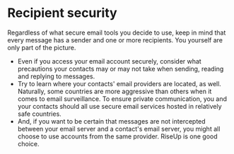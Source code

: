 [Title]: # (Recipient security)
[Order]: # (8)

# Recipient security

Regardless of what secure email tools you decide to use, keep in mind that every message has a sender and one or more recipients. You yourself are only part of the picture.

*   Even if you access your email account securely, consider what precautions your contacts may or may not take when sending, reading and replying to messages.
*   Try to learn where your contacts' email providers are located, as well. Naturally, some countries are more aggressive than others when it comes to email surveillance. To ensure private communication, you and your contacts should all use secure email services hosted in relatively safe countries.
*   And, if you want to be certain that messages are not intercepted between your email server and a contact's email server, you might all choose to use accounts from the same provider. RiseUp is one good choice.